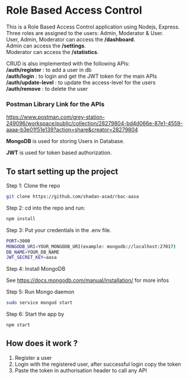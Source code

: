 # Role Based Access Control 
This is a Role Based Access Control application using Nodejs, Express. <br>
Three roles are assigned to the users: Admin, Moderator & User. <br>
User, Admin, Moderator can access the **/dashboard**. <br>
Admin can access the **/settings**. <br>
Moderator can access the **/statistics**.

CRUD is also implemented with the following APIs:
<br>
**/auth/register**      : to add a user in db
<br>
**/auth/login**         : to login and get the JWT token for the main APIs
<br>
**/auth/update-level**  : to update the access-level for the users
<br>
**/auth/remove**        : to delete the user

### Postman Library Link for the APIs
https://www.postman.com/grey-station-249096/workspace/public/collection/28279804-bd4d066e-87e1-4559-aaaa-b3e01f51e139?action=share&creator=28279804


**MongoDB** is used for storing Users in Database.

**JWT** is used for token based authorization.


## To start setting up the project

Step 1: Clone the repo

```bash
git clone https://github.com/shadan-asad/rbac-aasa
```

Step 2: cd into the repo and run:

```bash
npm install
```

Step 3: Put your credentials in the .env file.

```bash
PORT=3000
MONGODB_URI=YOUR_MONGODB_URI(example: mongodb://localhost:27017)
DB_NAME=YOUR_DB_NAME
JWT_SECRET_KEY=aasa
```

Step 4: Install MongoDB

See <https://docs.mongodb.com/manual/installation/> for more infos

Step 5: Run Mongo daemon

```bash
sudo service mongod start
```

Step 6: Start the app by

```bash
npm start
```

## How does it work ?
1. Register a user <br>
2. Login with the registered user, after successful login copy the token <br>
3. Paste the token in authorisation header to call any API <br>


